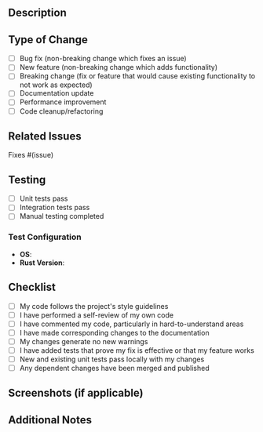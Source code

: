 ## Description
<!-- Provide a brief description of the changes in this PR -->

<!-- 📋 PSP PULL REQUESTS: If this PR contains a PSP document, please use the PSP template instead -->

## Type of Change
<!-- Mark the relevant option with an "x" -->
- [ ] Bug fix (non-breaking change which fixes an issue)
- [ ] New feature (non-breaking change which adds functionality)
- [ ] Breaking change (fix or feature that would cause existing functionality to not work as expected)
- [ ] Documentation update
- [ ] Performance improvement
- [ ] Code cleanup/refactoring

## Related Issues
<!-- Link to related issues using #issue_number -->
Fixes #(issue)

## Testing
<!-- Describe the tests you ran to verify your changes -->
- [ ] Unit tests pass
- [ ] Integration tests pass
- [ ] Manual testing completed

### Test Configuration
- **OS**: <!-- e.g., Ubuntu 22.04, macOS 13, Windows 11 -->
- **Rust Version**: <!-- e.g., 1.75.0 -->

## Checklist
<!-- Mark completed items with an "x" -->
- [ ] My code follows the project's style guidelines
- [ ] I have performed a self-review of my own code
- [ ] I have commented my code, particularly in hard-to-understand areas
- [ ] I have made corresponding changes to the documentation
- [ ] My changes generate no new warnings
- [ ] I have added tests that prove my fix is effective or that my feature works
- [ ] New and existing unit tests pass locally with my changes
- [ ] Any dependent changes have been merged and published

## Screenshots (if applicable)
<!-- Add screenshots to help explain your changes -->

## Additional Notes
<!-- Add any additional notes about the implementation or considerations for reviewers -->
